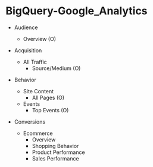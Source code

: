 # BigQuery-Google_Analytics

- Audience
    + Overview (O)
   
- Acquisition
    + All Traffic
       + Source/Medium (O)
  
- Behavior
    + Site Content
       + All Pages (O)
    + Events
       + Top Events (O)

- Conversions
    + Ecommerce
       + Overview
       + Shopping Behavior
       + Product Performance
       + Sales Performance
